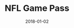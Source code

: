 ---
layout: site
title: "NFL Game Pass"
date: 2018-01-02
categories: [sports]
version: 4.0.3
major: 4
minor: 0
patch: 3
slug: nfl-game-pass
link: https://www.nflgamepass.com/
submitter: lpolepeddi
permalink: /sites/:slug
---